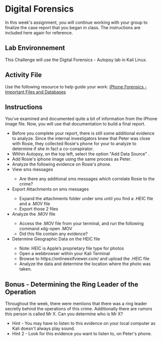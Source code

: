 <h1>Digital Forensics</h1>
In this week's assignment, you will continue working with your group to finalize the case report that you began in class. The instructions are included here again for reference.
<h2>Lab Environnement</h2>
This Challenge will use the Digital Forensics - Autopsy lab in Kali Linux.

<h2>Activity File</h2>
Use the following resource to help guide your work: <a href="https://docs.google.com/document/d/1MN4aTz8qsPh1SayR9LWKVNIGndLcSVrg1SPHj4NtVLs/edit" target="_blank"> iPhone Forensics - Important Files and Databases </a>

<h2>Instructions</h2>

You've examined and documented quite a bit of information from the iPhone image file. Now, you will use that documentation to build a final report.
<ul>
    <li>Before you complete your report, there is still some additional evidence to analyze. Since the internal investigators knew that Peter was close with Rosie, they collected Rosie's phone for your to analyze to determine if she in fact a co-conspirator.</li>
    <li>WIthin Autopsy, on the top left, select the option "Add Data Source" .</li>
    <li>Add Rosie's iphone image using the same process as Peter.</li>
    <li>Analyze the following evidence on Rosie's phone.</li>
    <li>View sms messages</li>
    <ul>
        <li>Are there any additional sms messages which correlate Rosie to the crime?</li>
    </ul>
    <li>Export Attachments on sms messages</li>
     <ul>
        <li>Expand the attachments folder under sms until you find a .HEIC file and a .MOV file</li>
        <li>Export those 2 files</li>
     </ul>
    <li>Analyze the .MOV file</li>
    <ul>
        <li>Access the .MOV file from your terminal, and run the following command xdg-open <filename>.MOV</li>
        <li>Did this file contain any evidence?</li>
    </ul>
    <li>Determine Geographic Data on the HEIC file</li>
    <ul>
        <li>Note: HEIC is Apple’s proprietary file type for photos</li>
        <li>Open a webbrowser within your Kali Terminal</li>
        <li>Browse to https://onlineexifviewer.com/ and upload the .HEIC file</li>
        <li>Analyze the data and determine the location where the photo was taken.</li>
    </ul>
</ul>

<h2>Bonus - Determining the Ring Leader of the Operation</h2>
Throughout the week, there were mentions that there was a ring leader secretly behind the operations of this crime. Additionally there are rumors this person is called Mr X. Can you determine who is Mr X?
<ul>
    <li>Hint - You may have to listen to this evidence on your local computer as Kali doesn't always play sound.</li>
    <li>Hint 2 - Look for this evidence you want to listen to, on Peter's phone.</li>
</ul>
